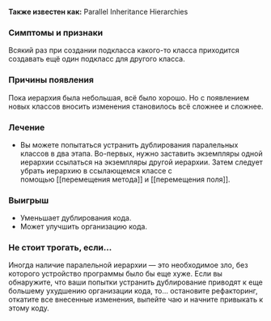 **Также известен как:** Parallel Inheritance Hierarchies

### Симптомы и признаки

Всякий раз при создании подкласса какого-то класса приходится создавать ещё один подкласс для другого класса.

### Причины появления

Пока иерархия была небольшая, всё было хорошо. Но с появлением новых классов вносить изменения становилось всё сложнее и сложнее.

### Лечение

- Вы можете попытаться устранить дублирования паралельных классов в два этапа. Во-первых, нужно заставить экземпляры одной иерархии ссылаться на экземпляры другой иерархии. Затем следует убрать иерархию в ссылающемся классе с помощью [[перемещения метода]] и [[перемещения поля]].

### Выигрыш

- Уменьшает дублирования кода.
- Может улучшить организацию кода.

### Не стоит трогать, если...

Иногда наличие паралельной иерархии — это необходимое зло, без которого устройство программы было бы еще хуже. Если вы обнаружите, что ваши попытки устранить дублирование приводят к еще большему ухудшению организации кода, то... остановите рефакторинг, откатите все внесенные изменения, выпейте чаю и начните привыкать к этому коду.